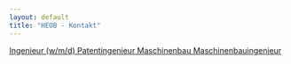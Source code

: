 ```yaml
---
layout: default
title: "HEOB - Kontakt"
---
```

[Ingenieur (w/m/d) Patentingenieur Maschinenbau Maschinenbauingenieur ](../jobs.html)